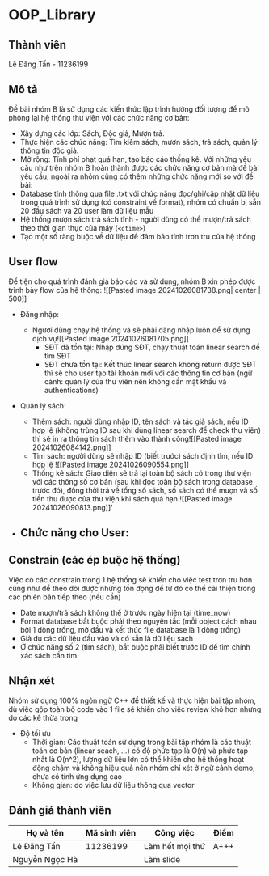 # OOP_Library
## Thành viên
Lê Đăng Tấn - 11236199

## Mô tả
Đề bài nhóm B là sử dụng các kiến thức lập trình hướng đối tượng để mô phỏng lại hệ thống thư viện với các chức năng cơ bản:
- Xây dựng các lớp: Sách, Độc giả, Mượn trả.
- Thực hiện các chức năng: Tìm kiếm sách, mượn sách, trả sách, quản lý thông tin độc giả.
- Mở rộng: Tính phí phạt quá hạn, tạo báo cáo thống kê.
Với những yêu cầu như trên nhóm B hoàn thành được các chức năng cơ bản mà đề bài yêu cầu, ngoài ra nhóm cũng có thêm những chức năng mới so với đề bài:
- Database tĩnh thông qua file .txt với chức năng đọc/ghi/cập nhật dữ liệu trong quá trình sử dụng (có constraint về format), nhóm có chuẩn bị sẵn 20 đầu sách và 20 user làm dữ liệu mẫu
- Hệ thống mượn sách trả sách tĩnh - người dùng có thể mượn/trả sách theo thời gian thực của máy (`<ctime>`)
- Tạo một số ràng buộc về dữ liệu để đảm bảo tính trơn tru của hệ thống

## User flow
Để tiện cho quá trình đánh giá báo cáo và sử dụng, nhóm B xin phép được trình bày flow của hệ thống:
![[Pasted image 20241026081738.png| center | 500]]
- Đăng nhập:
	- Người dùng chạy hệ thống và sẽ phải đăng nhập luôn để sử dụng dịch vụ![[Pasted image 20241026081705.png]]
		- SĐT đã tồn tại: Nhập đúng SĐT, chạy thuật toán linear search để tìm SĐT
		- SĐT chưa tồn tại: Kết thúc linear search không return được SĐT thì sẽ cho user tạo tài khoản mới với các thông tin cơ bản (ngữ cảnh: quản lý của thư viên nên không cần mật khẩu và authentications)

- Quản lý sách:
	- Thêm sách: người dùng nhập ID, tên sách và tác giả sách, nếu ID hợp lệ (không trùng ID sau khi dùng linear search để check thư viện) thì sẽ in ra thông tin sách thêm vào thành công![[Pasted image 20241026084142.png]]
	- Tìm sách: người dùng sẽ nhập ID (biết trước) sách định tìm, nếu ID hợp lệ  ![[Pasted image 20241026090554.png]]
	- Thống kê sách: Giao diện sẽ trả lại toàn bộ sách có trong thư viện với các thông số cơ bản (sau khi đọc toàn bộ sách trong database trước đó), đồng thời trả về tổng số sách, số sách có thể mượn và số tiền thu được của thư viện khi sách quá hạn.![[Pasted image 20241026090813.png]]'
- Chức năng cho User:
	- 

## Constrain (các ép buộc hệ thống)
Việc có các constrain trong 1 hệ thống sẽ khiến cho việc test trơn tru hơn cũng như để theo dõi được những tồn đọng để từ đó có thể cải thiện trong các phiên bản tiếp theo (nếu cần)
- Date mượn/trả sách không thể ở trước ngày hiện tại (time_now)
- Format database bắt buộc phải theo nguyên tắc (mỗi object cách nhau bởi 1 dòng trống, mở đầu và kết thúc file database là 1 dòng trống)
- Giả dụ các dữ liệu đầu vào và có sẵn là dữ liệu sạch
- Ở chức năng số 2 (tìm sách), bắt buộc phải biết trước ID để tìm chính xác sách cần tìm
## Nhận xét
Nhóm sử dụng 100% ngôn ngữ C++ để thiết kế và thực hiện bài tập nhóm, dù việc gộp toàn bộ code vào 1 file sẽ khiến cho việc review khó hơn nhưng do các kế thừa trong 
- Độ tối ưu
	- Thời gian: Các thuật toán sử dụng trong bài tập nhóm là các thuật toán cơ bản (linear seach, ...)  có độ phức tạp là O(n) và phức tạp nhất là O(n^2), lượng dữ liệu lớn có thể khiến cho hệ thống hoạt động chậm và không hiệu quả nên nhóm chỉ xét ở ngữ cảnh demo, chưa có tính ứng dụng cao
	- Không gian: do việc lưu dữ liệu thông qua vector 
## Đánh giá thành viên 

| Họ và tên      | Mã sinh viên | Công việc       | Điểm |
| -------------- | ------------ | --------------- | ---- |
| Lê Đăng Tấn    | 11236199     | Làm hết mọi thứ | A+++ |
| Nguyễn Ngọc Hà |              | Làm slide       |      |
 